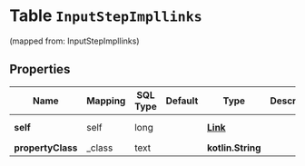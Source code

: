 
# Table `InputStepImpllinks`
(mapped from: InputStepImpllinks)

## Properties
Name | Mapping | SQL Type | Default | Type | Description | Notes
---- | ------- | -------- | ------- | ---- | ----------- | -----
**self** | self | long |  | [**Link**](Link.md) |  |  [optional] [foreignkey]
**propertyClass** | _class | text |  | **kotlin.String** |  |  [optional]




